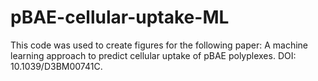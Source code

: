 # pBAE-cellular-uptake-ML
This code was used to create figures for the following paper: A machine learning approach to predict cellular uptake of pBAE polyplexes. DOI: 10.1039/D3BM00741C.
